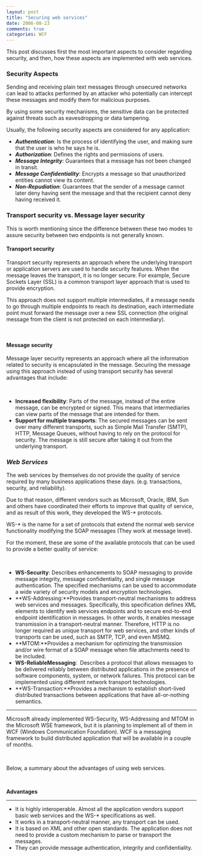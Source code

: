 ```yaml
---
layout: post
title: "Securing web services"
date: 2006-08-23
comments: true
categories: WCF
---
```


This post discusses first the most important aspects to consider
regarding security, and then, how these aspects are implemented with web
services.

### Security Aspects

Sending and receiving plain text messages through unsecured networks can
lead to attacks performed by an attacker who potentially can intercept
these messages and modify them for malicious purposes.

By using some security mechanisms, the sensitive data can be protected
against threats such as eavesdropping or data tampering.

Usually, the following security aspects are considered for any
application:

-   ***Authentication***: Is the process of identifying the user, and
    making sure that the user is who he says he is.
-   ***Authorization***: Defines the rights and permissions of users.
-   ***Message Integrity***: Guarantees that a message has not been
    changed in transit.
-   ***Message Confidentiality***: Encrypts a message so that
    unauthorized entities cannot view its content.
-   ***Non-Repudiation***: Guarantees that the sender of a message
    cannot later deny having sent the message and that the recipient
    cannot deny having received it.

### Transport security vs. Message layer security

This is worth mentioning since the difference between these two modes to
assure security between two endpoints is not generally known.

#### **Transport security**

Transport security represents an approach where the underlying transport
or application servers are used to handle security features. When the
message leaves the transport, it is no longer secure. For example,
Secure Sockets Layer (SSL) is a common transport layer approach that is
used to provide encryption.

This approach does not support multiple intermediates, if a message
needs to go through multiple endpoints to reach its destination, each
intermediate point must forward the message over a new SSL connection
(the original message from the client is not protected on each
intermediary).

 

#### **Message security**

Message layer security represents an approach where all the information
related to security is encapsulated in the message. Securing the message
using this approach instead of using transport security has several
advantages that include:

 

-   **Increased flexibility**: Parts of the message, instead of the
    entire message, can be encrypted or signed. This means that
    intermediaries can view parts of the message that are intended for
    them.
-   **Support for multiple transports**: The secured messages can be
    sent over many different transports, such as Simple Mail Transfer
    (SMTP), HTTP, Message Queues, without having to rely on the protocol
    for security. The message is still secure after taking it out from
    the underlying transport.

### ***Web Services***

The web services by themselves do not provide the quality of service
required by many business applications these days. (e.g. transactions,
security, and reliability).

Due to that reason, different vendors such as Microsoft, Oracle, IBM,
Sun and others have coordinated their efforts to improve that quality of
service, and as result of this work, they developed the WS-\* protocols.

WS-\* is the name for a set of protocols that extend the normal web
service functionality modifying the SOAP messages (They work at message
level).

For the moment, these are some of the available protocols that can be
used to provide a better quality of service:

 

-   **WS-Security**: Describes enhancements to SOAP messaging to provide
    message integrity, message confidentiality, and single message
    authentication. The specified mechanisms can be used to accommodate
    a wide variety of security models and encryption technologies.
-   **WS-Addressing:**Provides transport-neutral mechanisms to address
    web services and messages. Specifically, this specification defines
    XML elements to identify web services endpoints and to secure
    end-to-end endpoint identification in messages. In other words, it
    enables message transmission in a transport-neutral manner.
    Therefore, HTTP is no longer required as unique transport for web
    services, and other kinds of transports can be used, such as SMTP,
    TCP, and even MSMQ.
-   **MTOM:**Provides a mechanism for optimizing the transmission and/or
    wire format of a SOAP message when file attachments need to be
    included.
-   **WS-ReliableMessaging**:  Describes a protocol that allows messages
    to be delivered reliably between distributed applications in the
    presence of software components, system, or network failures. This
    protocol can be implemented using different network transport
    technologies.
-   **WS-Transaction:**Provides a mechanism to establish short-lived
    distributed transactions between applications that have
    all-or-nothing semantics.

****

Microsoft already implemented WS-Security, WS-Addressing and MTOM in the
Microsoft WSE framework, but it is planning to implement all of them in
WCF (Windows Communication Foundation). WCF is a messaging framework to
build distributed application that will be available in a couple of
months.

 

Below, a summary about the advantages of using web services.

 

**Advantages**

****

-   It is highly interoperable. Almost all the application vendors
    support basic web services and the WS-\* specifications as well.
-   It works in a transport-neutral manner, any transport can be used.
-   It is based on XML and other open standards. The application does
    not need to provide a custom mechanism to parse or transport the
    messages.
-   They can provide message authentication, integrity and
    confidentiality.



